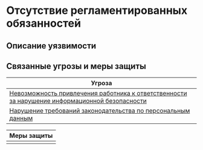 # Отсутствие регламентированных обязанностей

## Описание уязвимости

## Связанные угрозы и меры защиты
|Угроза|
|-|
|[Невозможность привлечения работника к ответственности за нарушение информационной безопасности](/vkr/threats/page23)|
|[Нарушение требований законодательства по персональным данным](/vkr/threats/page5)|

|Меры защиты|
|-|
||